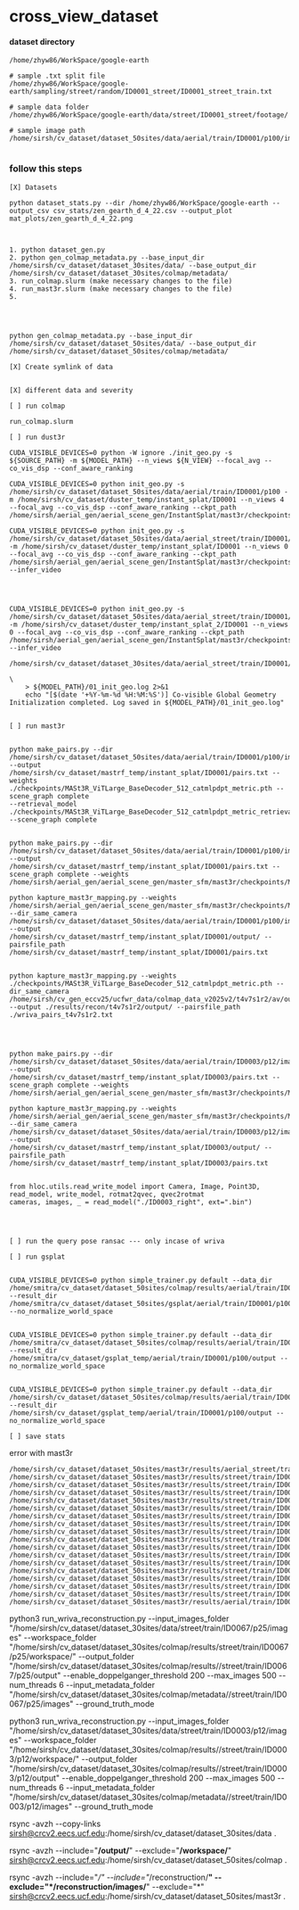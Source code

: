 # cross_view_dataset


#### dataset directory
```
/home/zhyw86/WorkSpace/google-earth

# sample .txt split file 
/home/zhyw86/WorkSpace/google-earth/sampling/street/random/ID0001_street/ID0001_street_train.txt

# sample data folder
/home/zhyw86/WorkSpace/google-earth/data/street/ID0001_street/footage/

# sample image path
/home/sirsh/cv_dataset/dataset_50sites/data/aerial/train/ID0001/p100/images


```

### follow this steps
```
[X] Datasets 

python dataset_stats.py --dir /home/zhyw86/WorkSpace/google-earth --output_csv csv_stats/zen_gearth_d_4_22.csv --output_plot mat_plots/zen_gearth_d_4_22.png



1. python dataset_gen.py
2. python gen_colmap_metadata.py --base_input_dir /home/sirsh/cv_dataset/dataset_30sites/data/ --base_output_dir /home/sirsh/cv_dataset/dataset_30sites/colmap/metadata/
3. run_colmap.slurm (make necessary changes to the file)
4. run_mast3r.slurm (make necessary changes to the file)
5. 




python gen_colmap_metadata.py --base_input_dir /home/sirsh/cv_dataset/dataset_50sites/data/ --base_output_dir /home/sirsh/cv_dataset/dataset_50sites/colmap/metadata/

[X] Create symlink of data


[X] different data and severity

[ ] run colmap

run_colmap.slurm

[ ] run dust3r

CUDA_VISIBLE_DEVICES=0 python -W ignore ./init_geo.py -s ${SOURCE_PATH} -m ${MODEL_PATH} --n_views ${N_VIEW} --focal_avg --co_vis_dsp --conf_aware_ranking

CUDA_VISIBLE_DEVICES=0 python init_geo.py -s /home/sirsh/cv_dataset/dataset_50sites/data/aerial/train/ID0001/p100 -m /home/sirsh/cv_dataset/duster_temp/instant_splat/ID0001 --n_views 4 --focal_avg --co_vis_dsp --conf_aware_ranking --ckpt_path /home/sirsh/aerial_gen/aerial_scene_gen/InstantSplat/mast3r/checkpoints/MASt3R_ViTLarge_BaseDecoder_512_catmlpdpt_metric.pth

CUDA_VISIBLE_DEVICES=0 python init_geo.py -s /home/sirsh/cv_dataset/dataset_50sites/data/aerial_street/train/ID0001/p100 -m /home/sirsh/cv_dataset/duster_temp/instant_splat/ID0001 --n_views 0 --focal_avg --co_vis_dsp --conf_aware_ranking --ckpt_path /home/sirsh/aerial_gen/aerial_scene_gen/InstantSplat/mast3r/checkpoints/MASt3R_ViTLarge_BaseDecoder_512_catmlpdpt_metric.pth --infer_video




CUDA_VISIBLE_DEVICES=0 python init_geo.py -s /home/sirsh/cv_dataset/dataset_50sites/data/aerial_street/train/ID0001/p100 -m /home/sirsh/cv_dataset/duster_temp/instant_splat_2/ID0001 --n_views 0 --focal_avg --co_vis_dsp --conf_aware_ranking --ckpt_path /home/sirsh/aerial_gen/aerial_scene_gen/InstantSplat/mast3r/checkpoints/DUSt3R_ViTLarge_BaseDecoder_512_dpt.pth --infer_video

/home/sirsh/cv_dataset/dataset_30sites/data/aerial_street/train/ID0001/p100

\
    > ${MODEL_PATH}/01_init_geo.log 2>&1
    echo "[$(date '+%Y-%m-%d %H:%M:%S')] Co-visible Global Geometry Initialization completed. Log saved in ${MODEL_PATH}/01_init_geo.log"


[ ] run mast3r


python make_pairs.py --dir /home/sirsh/cv_dataset/dataset_50sites/data/aerial/train/ID0001/p100/images --output /home/sirsh/cv_dataset/mastrf_temp/instant_splat/ID0001/pairs.txt --weights ./checkpoints/MASt3R_ViTLarge_BaseDecoder_512_catmlpdpt_metric.pth --scene_graph complete
--retrieval_model ./checkpoints/MASt3R_ViTLarge_BaseDecoder_512_catmlpdpt_metric_retrieval_trainingfree.pth --scene_graph complete


python make_pairs.py --dir /home/sirsh/cv_dataset/dataset_50sites/data/aerial/train/ID0001/p100/images --output /home/sirsh/cv_dataset/mastrf_temp/instant_splat/ID0001/pairs.txt --scene_graph complete --weights /home/sirsh/aerial_gen/aerial_scene_gen/master_sfm/mast3r/checkpoints/MASt3R_ViTLarge_BaseDecoder_512_catmlpdpt_metric.pth

python kapture_mast3r_mapping.py --weights /home/sirsh/aerial_gen/aerial_scene_gen/master_sfm/mast3r/checkpoints/MASt3R_ViTLarge_BaseDecoder_512_catmlpdpt_metric.pth --dir_same_camera /home/sirsh/cv_dataset/dataset_50sites/data/aerial/train/ID0001/p100/images --output /home/sirsh/cv_dataset/mastrf_temp/instant_splat/ID0001/output/ --pairsfile_path /home/sirsh/cv_dataset/mastrf_temp/instant_splat/ID0001/pairs.txt


python kapture_mast3r_mapping.py --weights ./checkpoints/MASt3R_ViTLarge_BaseDecoder_512_catmlpdpt_metric.pth --dir_same_camera /home/sirsh/cv_gen_eccv25/ucfwr_data/colmap_data_v2025v2/t4v7s1r2/av/output/undistorted_images_folder/ --output ./results/recon/t4v7s1r2/output/ --pairsfile_path ./wriva_pairs_t4v7s1r2.txt




python make_pairs.py --dir /home/sirsh/cv_dataset/dataset_50sites/data/aerial/train/ID0003/p12/images --output /home/sirsh/cv_dataset/mastrf_temp/instant_splat/ID0003/pairs.txt --scene_graph complete --weights /home/sirsh/aerial_gen/aerial_scene_gen/master_sfm/mast3r/checkpoints/MASt3R_ViTLarge_BaseDecoder_512_catmlpdpt_metric.pth

python kapture_mast3r_mapping.py --weights /home/sirsh/aerial_gen/aerial_scene_gen/master_sfm/mast3r/checkpoints/MASt3R_ViTLarge_BaseDecoder_512_catmlpdpt_metric.pth --dir_same_camera /home/sirsh/cv_dataset/dataset_50sites/data/aerial/train/ID0003/p12/images --output /home/sirsh/cv_dataset/mastrf_temp/instant_splat/ID0003/output/ --pairsfile_path /home/sirsh/cv_dataset/mastrf_temp/instant_splat/ID0003/pairs.txt


from hloc.utils.read_write_model import Camera, Image, Point3D, read_model, write_model, rotmat2qvec, qvec2rotmat
cameras, images, _ = read_model("./ID0003_right", ext=".bin")




[ ] run the query pose ransac --- only incase of wriva

[ ] run gsplat


CUDA_VISIBLE_DEVICES=0 python simple_trainer.py default --data_dir /home/smitra/cv_dataset/dataset_50sites/colmap/results/aerial/train/ID0001/p100/output --result_dir /home/smitra/cv_dataset/dataset_50sites/gsplat/aerial/train/ID0001/p100/output --no_normalize_world_space 


CUDA_VISIBLE_DEVICES=0 python simple_trainer.py default --data_dir /home/smitra/cv_dataset/dataset_50sites/colmap/results/aerial/train/ID0001/p100/output --result_dir /home/smitra/cv_dataset/gsplat_temp/aerial/train/ID0001/p100/output --no_normalize_world_space


CUDA_VISIBLE_DEVICES=0 python simple_trainer.py default --data_dir /home/sirsh/cv_dataset/dataset_50sites/colmap/results/aerial/train/ID0001/p100/output --result_dir /home/sirsh/cv_dataset/gsplat_temp/aerial/train/ID0001/p100/output --no_normalize_world_space

[ ] save stats

```

error with mast3r

```
/home/sirsh/cv_dataset/dataset_50sites/mast3r/results/aerial_street/train/ID0007/p12/output/reconstruction
/home/sirsh/cv_dataset/dataset_50sites/mast3r/results/street/train/ID0004/p12/output/reconstruction
/home/sirsh/cv_dataset/dataset_50sites/mast3r/results/street/train/ID0003/p25/output/reconstruction
/home/sirsh/cv_dataset/dataset_50sites/mast3r/results/street/train/ID0003/p12/output/reconstruction
/home/sirsh/cv_dataset/dataset_50sites/mast3r/results/street/train/ID0003/p50/output/reconstruction
/home/sirsh/cv_dataset/dataset_50sites/mast3r/results/street/train/ID0007/p25/output/reconstruction
/home/sirsh/cv_dataset/dataset_50sites/mast3r/results/street/train/ID0007/p12/output/reconstruction
/home/sirsh/cv_dataset/dataset_50sites/mast3r/results/street/train/ID0013/p12/output/reconstruction
/home/sirsh/cv_dataset/dataset_50sites/mast3r/results/street/train/ID0013/p25/output/reconstruction
/home/sirsh/cv_dataset/dataset_50sites/mast3r/results/street/train/ID0008/p12/output/reconstruction
/home/sirsh/cv_dataset/dataset_50sites/mast3r/results/street/train/ID0016/p12/output/reconstruction
/home/sirsh/cv_dataset/dataset_50sites/mast3r/results/street/train/ID0005/p25/output/reconstruction
/home/sirsh/cv_dataset/dataset_50sites/mast3r/results/street/train/ID0005/p12/output/reconstruction
/home/sirsh/cv_dataset/dataset_50sites/mast3r/results/street/train/ID0005/p50/output/reconstruction
/home/sirsh/cv_dataset/dataset_50sites/mast3r/results/street/train/ID0001/p12/output/reconstruction
/home/sirsh/cv_dataset/dataset_50sites/mast3r/results/street/train/ID0012/p12/output/reconstruction
/home/sirsh/cv_dataset/dataset_50sites/mast3r/results/street/train/ID0015/p12/output/reconstruction
/home/sirsh/cv_dataset/dataset_50sites/mast3r/results/aerial/train/ID0007/p25/output/reconstruction
```




python3 run_wriva_reconstruction.py --input_images_folder "/home/sirsh/cv_dataset/dataset_30sites/data/street/train/ID0067/p25/images" --workspace_folder "/home/sirsh/cv_dataset/dataset_30sites/colmap/results/street/train/ID0067/p25/workspace/" --output_folder "/home/sirsh/cv_dataset/dataset_30sites/colmap/results//street/train/ID0067/p25/output" --enable_doppelganger_threshold 200 --max_images 500 --num_threads 6 --input_metadata_folder "/home/sirsh/cv_dataset/dataset_30sites/colmap/metadata//street/train/ID0067/p25/images" --ground_truth_mode


python3 run_wriva_reconstruction.py --input_images_folder "/home/sirsh/cv_dataset/dataset_30sites/data/street/train/ID0003/p12/images" --workspace_folder "/home/sirsh/cv_dataset/dataset_30sites/colmap/results//street/train/ID0003/p12/workspace/" --output_folder "/home/sirsh/cv_dataset/dataset_30sites/colmap/results//street/train/ID0003/p12/output" --enable_doppelganger_threshold 200 --max_images 500 --num_threads 6 --input_metadata_folder "/home/sirsh/cv_dataset/dataset_30sites/colmap/metadata//street/train/ID0003/p12/images" --ground_truth_mode


rsync -avzh --copy-links sirsh@crcv2.eecs.ucf.edu:/home/sirsh/cv_dataset/dataset_30sites/data .



<!-- ssh sirsh@crcv2.eecs.ucf.edu:/home/sirsh/cv_dataset/dataset_30sites/data 'cd /home/sirsh/cv_dataset/dataset_50sites/mast3r && find results -type d -path "*/output/reconstruction/0"' | rsync -avR --files-from=- sirsh@remote:/home/sirsh/cv_dataset/dataset_50sites/mast3r/ /your/local/target/ -->

<!-- rsync -avzh --include="**/reconstruction/**" --exclude="**/images/**"  sirsh@crcv2.eecs.ucf.edu:/home/sirsh/cv_dataset/dataset_50sites/colmap . -->
rsync -avzh --include="**/output/**" --exclude="**/workspace/**"  sirsh@crcv2.eecs.ucf.edu:/home/sirsh/cv_dataset/dataset_50sites/colmap .

rsync -avzh --include="*/" --include="*/reconstruction/**" --exclude="*/reconstruction/images/**" --exclude="*"  sirsh@crcv2.eecs.ucf.edu:/home/sirsh/cv_dataset/dataset_50sites/mast3r .